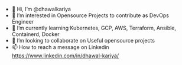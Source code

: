 - 👋 Hi, I’m @dhawalkariya
- 👀 I’m interested in Opensource Projects to contribute as DevOps Engineer
- 🌱 I’m currently learning Kubernetes, GCP, AWS, Terraform, Ansible, Containerd, Docker
- 💞️ I’m looking to collaborate on Useful opensource projects
- 📫 How to reach a message on Linkedin https://www.linkedin.com/in/dhawal-kariya/

<!---
dhawalkariya/dhawalkariya is a ✨ special ✨ repository because its `README.md` (this file) appears on your GitHub profile.
You can click the Preview link to take a look at your changes.
--->
